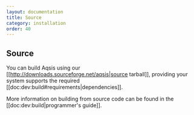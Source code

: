```yaml
---
layout: documentation
title: Source 
category: installation
order: 40
---
```



Source
------

You can build Aqsis using our
[[http://downloads.sourceforge.net/aqsis|source tarball]], providing your system
supports the required [[doc:dev:build#requirements|dependencies]].

More information on building from source code can be found in the
[[doc:dev:build|programmer's guide]].



